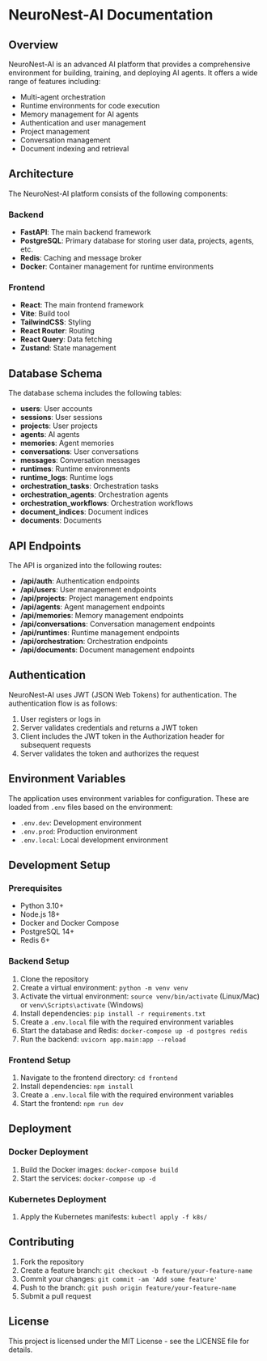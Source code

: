 # NeuroNest-AI Documentation

## Overview

NeuroNest-AI is an advanced AI platform that provides a comprehensive environment for building, training, and deploying AI agents. It offers a wide range of features including:

- Multi-agent orchestration
- Runtime environments for code execution
- Memory management for AI agents
- Authentication and user management
- Project management
- Conversation management
- Document indexing and retrieval

## Architecture

The NeuroNest-AI platform consists of the following components:

### Backend

- **FastAPI**: The main backend framework
- **PostgreSQL**: Primary database for storing user data, projects, agents, etc.
- **Redis**: Caching and message broker
- **Docker**: Container management for runtime environments

### Frontend

- **React**: The main frontend framework
- **Vite**: Build tool
- **TailwindCSS**: Styling
- **React Router**: Routing
- **React Query**: Data fetching
- **Zustand**: State management

## Database Schema

The database schema includes the following tables:

- **users**: User accounts
- **sessions**: User sessions
- **projects**: User projects
- **agents**: AI agents
- **memories**: Agent memories
- **conversations**: User conversations
- **messages**: Conversation messages
- **runtimes**: Runtime environments
- **runtime_logs**: Runtime logs
- **orchestration_tasks**: Orchestration tasks
- **orchestration_agents**: Orchestration agents
- **orchestration_workflows**: Orchestration workflows
- **document_indices**: Document indices
- **documents**: Documents

## API Endpoints

The API is organized into the following routes:

- **/api/auth**: Authentication endpoints
- **/api/users**: User management endpoints
- **/api/projects**: Project management endpoints
- **/api/agents**: Agent management endpoints
- **/api/memories**: Memory management endpoints
- **/api/conversations**: Conversation management endpoints
- **/api/runtimes**: Runtime management endpoints
- **/api/orchestration**: Orchestration endpoints
- **/api/documents**: Document management endpoints

## Authentication

NeuroNest-AI uses JWT (JSON Web Tokens) for authentication. The authentication flow is as follows:

1. User registers or logs in
2. Server validates credentials and returns a JWT token
3. Client includes the JWT token in the Authorization header for subsequent requests
4. Server validates the token and authorizes the request

## Environment Variables

The application uses environment variables for configuration. These are loaded from `.env` files based on the environment:

- `.env.dev`: Development environment
- `.env.prod`: Production environment
- `.env.local`: Local development environment

## Development Setup

### Prerequisites

- Python 3.10+
- Node.js 18+
- Docker and Docker Compose
- PostgreSQL 14+
- Redis 6+

### Backend Setup

1. Clone the repository
2. Create a virtual environment: `python -m venv venv`
3. Activate the virtual environment: `source venv/bin/activate` (Linux/Mac) or `venv\Scripts\activate` (Windows)
4. Install dependencies: `pip install -r requirements.txt`
5. Create a `.env.local` file with the required environment variables
6. Start the database and Redis: `docker-compose up -d postgres redis`
7. Run the backend: `uvicorn app.main:app --reload`

### Frontend Setup

1. Navigate to the frontend directory: `cd frontend`
2. Install dependencies: `npm install`
3. Create a `.env.local` file with the required environment variables
4. Start the frontend: `npm run dev`

## Deployment

### Docker Deployment

1. Build the Docker images: `docker-compose build`
2. Start the services: `docker-compose up -d`

### Kubernetes Deployment

1. Apply the Kubernetes manifests: `kubectl apply -f k8s/`

## Contributing

1. Fork the repository
2. Create a feature branch: `git checkout -b feature/your-feature-name`
3. Commit your changes: `git commit -am 'Add some feature'`
4. Push to the branch: `git push origin feature/your-feature-name`
5. Submit a pull request

## License

This project is licensed under the MIT License - see the LICENSE file for details.